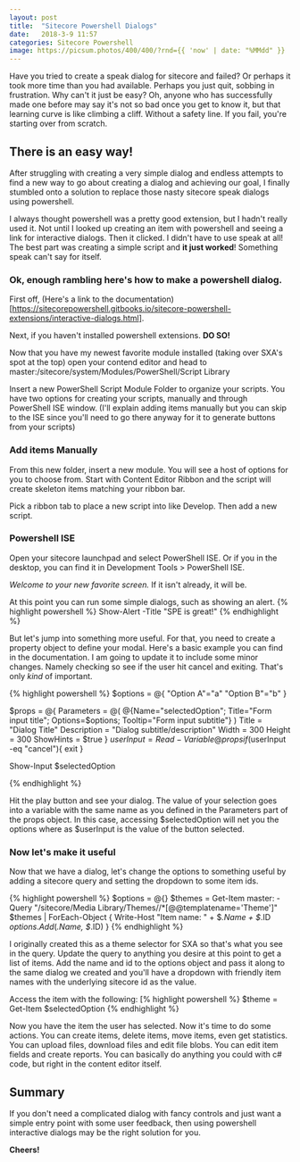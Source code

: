 ```yaml
---
layout: post
title:  "Sitecore Powershell Dialogs"
date:   2018-3-9 11:57
categories: Sitecore Powershell
image: https://picsum.photos/400/400/?rnd={{ 'now' | date: "%MMdd" }}
---
```


Have you tried to create a speak dialog for sitecore and failed? Or perhaps it took more time than you had available. Perhaps you just quit, sobbing in frustration. Why can't it just be easy? Oh, anyone who has successfully made one before may say it's not so bad once you get to know it, but that learning curve is like climbing a cliff. Without a safety line. If you fail, you're starting over from scratch.

## There is an easy way!

After struggling with creating a very simple dialog and endless attempts to find a new way to go about creating a dialog and achieving our goal, I finally stumbled onto a solution to replace those nasty sitecore speak dialogs using powershell. 

I always thought powershell was a pretty good extension, but I hadn't really used it. Not until I looked up creating an item with powershell and seeing a link for interactive dialogs. Then it clicked. I didn't have to use speak at all! The best part was creating a simple script and **it just worked**! Something speak can't say for itself.

### Ok, enough rambling here's how to make a powershell dialog.

First off, (Here's a link to the documentation)[https://sitecorepowershell.gitbooks.io/sitecore-powershell-extensions/interactive-dialogs.html].

Next, if you haven't installed powershell extensions. **DO SO!**

Now that you have my newest favorite module installed (taking over SXA's spot at the top) open your contend editor and head to master:/sitecore/system/Modules/PowerShell/Script Library

Insert a new PowerShell Script Module Folder to organize your scripts. You have two options for creating your scripts, manually and through PowerShell ISE window. (I'll explain adding items manually but you can skip to the ISE since you'll need to go there anyway for it to generate buttons from your scripts)

### Add items Manually

From this new folder, insert a new module. You will see a host of options for you to choose from. Start with Content Editor Ribbon and the script will create skeleton items matching your ribbon bar.

Pick a ribbon tab to place a new script into like Develop. Then add a new script.

### Powershell ISE

Open your sitecore launchpad and select PowerShell ISE. Or if you in the desktop, you can find it in Development Tools > PowerShell ISE.

*Welcome to your new favorite screen.* If it isn't already, it will be.

At this point you can run some simple dialogs, such as showing an alert.
{% highlight powershell %}
Show-Alert -Title "SPE is great!"
{% endhighlight %}

But let's jump into something more useful. For that, you need to create a property object to define your modal. Here's a basic example you can find in the documentation. I am going to update it to include some minor changes. Namely checking so see if the user hit cancel and exiting. That's only *kind* of important.

{% highlight powershell %}
$options = @{
    "Option A"="a"
    "Option B"="b"
}

$props = @{
    Parameters = @(
        @{Name="selectedOption"; Title="Form input title"; Options=$options; Tooltip="Form input subtitle"}
    )
    Title = "Dialog Title"
    Description = "Dialog subtitle/description"
    Width = 300
    Height = 300
    ShowHints = $true
}
$userInput = Read-Variable @props
if($userInput -eq "cancel"){
    exit
}

Show-Input $selectedOption

{% endhighlight %}

Hit the play button and see your dialog. The value of your selection goes into a variable with the same name as you defined in the Parameters part of the props object. In this case, accessing $selectedOption will net you the options where as $userInput is the value of the button selected.

### Now let's make it useful

Now that we have a dialog, let's change the options to something useful by adding a sitecore query and setting the dropdown to some item ids.

{% highlight powershell %}
$options = @{}
$themes = Get-Item master: -Query "/sitecore/Media Library/Themes//*[@@templatename='Theme']"
$themes | ForEach-Object {
  Write-Host "Item name: " + $_.Name + $_.ID
  $options.Add($_.Name, $_.ID)
}
{% endhighlight %}

I originally created this as a theme selector for SXA so that's what you see in the query. Update the query to anything you desire at this point to get a list of items. Add the name and id to the options object and pass it along to the same dialog we created and you'll have a dropdown with friendly item names with the underlying sitecore id as the value.

Access the item with the following:
[% highlight powershell %}
$theme = Get-Item $selectedOption
{% endhighlight %}

Now you have the item the user has selected. Now it's time to do some actions. You can create items, delete items, move items, even get statistics. You can upload files, download files and edit file blobs. You can edit item fields and create reports. You can basically do anything you could with c# code, but right in the content editor itself.

## Summary

If you don't need a complicated dialog with fancy controls and just want a simple entry point with some user feedback, then using powershell interactive dialogs may be the right solution for you.

**Cheers!**

